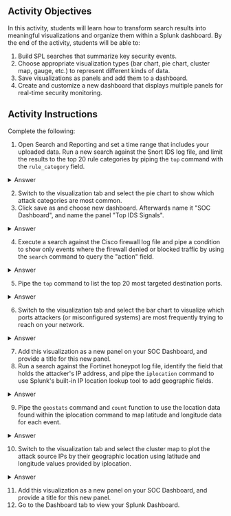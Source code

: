 ## Activity Objectives

In this activity, students will learn how to transform search results into meaningful visualizations and organize them within a Splunk dashboard. By the end of the activity, students will be able to:
1. Build SPL searches that summarize key security events.
2. Choose appropriate visualization types (bar chart, pie chart, cluster map, gauge, etc.) to represent different kinds of data.
3. Save visualizations as panels and add them to a dashboard.
4. Create and customize a new dashboard that displays multiple panels for real-time security monitoring.

## Activity Instructions
Complete the following:
1. Open Search and Reporting and set a time range that includes your uploaded data. Run a new search against the Snort IDS log file, and limit the results to the top 20 rule categories by piping  the `top` command with the `rule_category` field.
<details closed> <summary>Answer</summary>
<code>source="snort_ids_logs_aug2025.csv" | top 20 rule_category</code>
</details>

2. Switch to the visualization tab and select the pie chart to show which attack categories are most common.
3. Click save as and choose new dashboard. Afterwards name it "SOC Dashboard", and name the panel "Top IDS Signals".
<details closed> <summary>Answer</summary>
<img width="1455" height="509" alt="splunk_pie_map" src="https://github.com/user-attachments/assets/afae6e7e-68d1-46a4-969b-1d92ed374cb0" />
</details>

4. Execute a search against the Cisco firewall log file and pipe a condition to show only events where the firewall denied or blocked traffic by using the `search` command to query the "action" field.
<details closed> <summary>Answer</summary>
<code>source="cisco_firewall_logs_aug2025.csv" | search (action=DENY OR action=BLOCK) </code>
</details>

5. Pipe the `top` command to list the top 20 most targeted destination ports.
<details closed> <summary>Answer</summary>
<code>source="cisco_firewall_logs_aug2025.csv" | search (action=DENY OR action=BLOCK) | top 20 dst_port </code> 
</details>

6. Switch to the visualization tab and select the bar chart to visualize which ports attackers (or misconfigured systems) are most frequently trying to reach on your network.
<details closed> <summary>Answer</summary>
<img width="2432" height="511" alt="splunk_bar_map" src="https://github.com/user-attachments/assets/d9471b3e-a55b-40f5-a4cb-cb79c9322e87" />
</details>

7. Add this visualization as a new panel on your SOC Dashboard, and provide a title for this new panel.
8. Run a search against the Fortinet honeypot log file, identify the field that holds the attacker's IP address, and pipe the `iplocation` command to use Splunk's built-in IP location lookup tool to add geographic fields.
<details closed> <summary>Answer</summary>
<code>source="fortinet_honeypot_logs_aug2025.csv" | iplocation src_ip</code>
</details>

9. Pipe the `geostats` command and `count` function to use the location data found within the iplocation command to map latitude and longitude data for each event.
<details closed> <summary>Answer</summary>
<code>source="fortinet_honeypot_logs_aug2025.csv" | iplocation src_ip | geostats count</code>
</details>

10. Switch to the visualization tab and select the cluster map to plot the attack source IPs by their geographic location using latitude and longitude values provided by iplocation.
<details closed> <summary>Answer</summary>
  <img width="1684" height="614" alt="splunk_cluster_map" src="https://github.com/user-attachments/assets/975cc46b-bfd5-4f2f-835f-4d1e5c240438" />
</details>

11. Add this visualization as a new panel on your SOC Dashboard, and provide a title for this new panel.
12. Go to the Dashboard tab to view your Splunk Dashboard.
